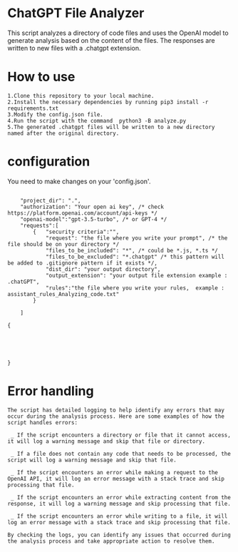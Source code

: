 # ChatGPT File Analyzer
This script analyzes a directory of code files and uses the OpenAI model to generate analysis based on the content of the files. The responses are written to new files with a .chatgpt extension.

# How to use

    1.Clone this repository to your local machine.
    2.Install the necessary dependencies by running pip3 install -r requirements.txt
    3.Modify the config.json file.
    4.Run the script with the command  python3 -B analyze.py
    5.The generated .chatgpt files will be written to a new directory named after the original directory.

# configuration

You need to make changes on your 'config.json'.

```

    "project_dir": ".",
    "authorization": "Your open ai key", /* check https://platform.openai.com/account/api-keys */
    "openai-model":"gpt-3.5-turbo", /* or GPT-4 */
    "requests":[
        {   "security criteria":"",
            "request": "the file where you write your prompt", /* the file should be on your directory */
            "files_to_be_included": "*", /* could be *.js, *.ts */
            "files_to_be_excluded": "*.chatgpt" /* this pattern will be added to .gitignore pattern if it exists */,
            "dist_dir": "your output directory",
            "output_extension": "your output file extension example : .chatGPT",
            "rules":"the file where you write your rules,  example : assistant_rules_Analyzing_code.txt"
        }
     
    ]

{
   
    
    
   

}

```
# Error handling

    The script has detailed logging to help identify any errors that may occur during the analysis process. Here are some examples of how the script handles errors:

     _ If the script encounters a directory or file that it cannot access, it will log a warning message and skip that file or directory.

     _ If a file does not contain any code that needs to be processed, the script will log a warning message and skip that file.

     _ If the script encounters an error while making a request to the OpenAI API, it will log an error message with a stack trace and skip processing that file.

     _ If the script encounters an error while extracting content from the response, it will log a warning message and skip processing that file.

     _ If the script encounters an error while writing to a file, it will log an error message with a stack trace and skip processing that file.

    By checking the logs, you can identify any issues that occurred during the analysis process and take appropriate action to resolve them.


